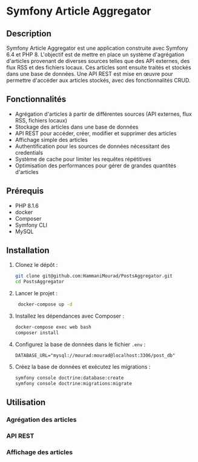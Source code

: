 # Symfony Article Aggregator

## Description

Symfony Article Aggregator est une application construite avec Symfony 6.4 et PHP 8. L'objectif est de mettre en place un système d'agrégation d'articles provenant de diverses sources telles que des API externes, des flux RSS et des fichiers locaux. Ces articles sont ensuite traités et stockés dans une base de données. Une API REST est mise en œuvre pour permettre d'accéder aux articles stockés, avec des fonctionnalités CRUD.

## Fonctionnalités

- Agrégation d'articles à partir de différentes sources (API externes, flux RSS, fichiers locaux)
- Stockage des articles dans une base de données
- API REST pour accéder, créer, modifier et supprimer des articles
- Affichage simple des articles
- Authentification pour les sources de données nécessitant des credentials
- Système de cache pour limiter les requêtes répétitives
- Optimisation des performances pour gérer de grandes quantités d'articles

## Prérequis

- PHP 8.1.6 
- docker
- Composer
- Symfony CLI
- MySQL 

## Installation

1. Clonez le dépôt :
    ```bash
    git clone git@github.com:HammaniMourad/PostsAggregator.git
    cd PostsAggregator
    ```

3. Lancer le projet :  
   ```bash
    docker-compose up -d
    ```

4. Installez les dépendances avec Composer :
    ```bash
    docker-compose exec web bash
    composer install
    ```

5. Configurez la base de données dans le fichier `.env` :
    ```env
    DATABASE_URL="mysql://mourad:mourad@localhost:3306/post_db"
    ```

6. Créez la base de données et exécutez les migrations :
    ```bash
    symfony console doctrine:database:create
    symfony console doctrine:migrations:migrate
    ```


## Utilisation

### Agrégation des articles



### API REST



### Affichage des articles

